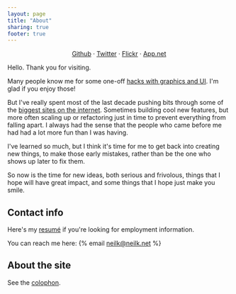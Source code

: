 ```yaml
---
layout: page
title: "About"
sharing: true
footer: true
---
```


<p style="text-align: center;">
<a href="https://github.com/neilk">Github</a> &middot;
 <a href="https://twitter.com/flipzagging">Twitter</a> &middot;
 <a href="https://secure.flickr.com/photos/brevity/">Flickr</a> &middot;
 <a href="https://alpha.app.net/neilk">App.net</a>
</p>

Hello. Thank you for visiting.

Many people know me for some one-off [hacks with graphics and UI](/blog/categories/hack/). I'm glad if you enjoy those!

But I've really spent most of the last decade pushing bits through
some of the [biggest sites on the internet](/resume/). Sometimes building cool
new features, but more often scaling up or refactoring just in time
to prevent everything from falling apart. I always had the sense
that the people who came before me had had a lot more fun than I
was having.

I've learned so much, but I think it's time for me to get back into creating new things, to make
those early mistakes, rather than be the one who shows up later to fix them.

So now is the time for new ideas, both serious and frivolous, things that I hope
will have great impact, and some things that I hope just make you smile.


## Contact info

Here's my [resum&eacute;](/resume/) if you're looking for employment
information. 

You can reach me here: {% email neilk@neilk.net %}

## About the site

See the [colophon](/colophon/).
